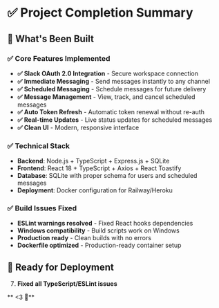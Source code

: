 # ✅ Project Completion Summary

## 🎯 What's Been Built


### ✅ Core Features Implemented
- **✅ Slack OAuth 2.0 Integration** - Secure workspace connection
- **✅ Immediate Messaging** - Send messages instantly to any channel
- **✅ Scheduled Messaging** - Schedule messages for future delivery
- **✅ Message Management** - View, track, and cancel scheduled messages
- **✅ Auto Token Refresh** - Automatic token renewal without re-auth
- **✅ Real-time Updates** - Live status updates for scheduled messages
- **✅ Clean UI** - Modern, responsive interface

### ✅ Technical Stack
- **Backend**: Node.js + TypeScript + Express.js + SQLite
- **Frontend**: React 18 + TypeScript + Axios + React Toastify
- **Database**: SQLite with proper schema for users and scheduled messages
- **Deployment**: Docker configuration for Railway/Heroku

### ✅ Build Issues Fixed
- **ESLint warnings resolved** - Fixed React hooks dependencies
- **Windows compatibility** - Build scripts work on Windows
- **Production ready** - Clean builds with no errors
- **Dockerfile optimized** - Production-ready container setup

## 🚀 Ready for Deployment

7. **Fixed all TypeScript/ESLint issues**



** <3 🚀**
